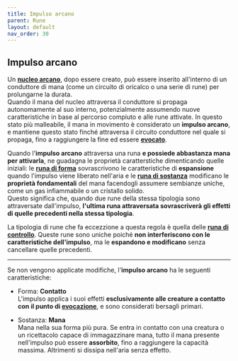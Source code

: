 ```yaml
---
title: Impulso arcano
parent: Rune
layout: default
nav_order: 30
---
```


## Impulso arcano

Un [**nucleo arcano**][nucleo], dopo essere creato, può essere inserito all'interno di un conduttore di mana (come un circuito di oricalco o una serie di rune) per prolungarne la durata.  
Quando il mana del nucleo attraversa il conduttore si propaga autonomamente al suo interno, potenzialmente assumendo nuove caratteristiche in base al percorso compiuto e alle rune attivate. In questo stato più malleabile, il mana in movimento è considerato un **impulso arcano**, e mantiene questo stato finché attraversa il circuito conduttore nel quale si propaga, fino a raggiungere la fine ed essere [**evocato**](./evocation).

Quando l'**impulso arcano** attraversa una runa **e possiede abbastanza mana per attivarla**, ne guadagna le proprietà caratterstiche dimenticando quelle iniziali: le [**runa di forma**](./shape/) sovrascrivono le caratteristiche di **espansione** quando l'impulso viene liberato nell'aria e le [**runa di sostanza**](./substance/) modificano le **proprietà fondamentali** del mana facendogli assumere sembianze uniche, come un gas infiammabile o un cristallo solido.  
Questo significa che, quando due rune della stessa tipologia sono attraversate dall'impulso, **l'ultima runa attraversata sovrascriverà gli effetti di quelle precedenti nella stessa tipologia**.

La tipologia di rune che fa eccezzione a questa regola è quella delle [**runa di controllo**](./control/). Queste rune sono uniche poiché **non interferiscono con le caratteristiche dell'impulso**, ma le **espandono e modificano** senza cancellare quelle precedenti.

---

Se non vengono applicate modifiche, l'**impulso arcano** ha le seguenti caratteristiche:

* Forma: **Contatto**<br>   L'impulso applica i suoi effetti **esclusivamente alle creature a contatto con il punto di [evocazione](./evocation)**, e sono considerati bersagli primari.

* Sostanza: **Mana**<br>    Mana nella sua forma più pura. Se entra in contatto con una creatura o un ricettacolo capace di immagazzinare mana, tutto il mana presente nell'impulso può essere **assorbito**, fino a raggiungere la capacità massima. Altrimenti si dissipa nell'aria senza effetto.

[nucleo]: ./arcane-core